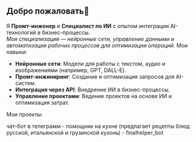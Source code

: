 ## Добро пожаловать👋
Я **Промт-инженер** и **Специалист по ИИ** с опытом интеграции AI-технологий в бизнес-процессы.  
*Моя специализация — нейронные сети, управление данными и автоматизация рабочих процессов для оптимизации операций.*
Мои навыки:
- **Нейронные сети**: Модели для работы с текстом, аудио и изображениями (например, GPT, DALL-E).
- **Промт-инжиниринг**: Создание и оптимизация запросов для AI-систем.
- **Интеграция через API**: Внедрение ИИ в бизнес-процессы.
- **Управление проектами**: Ведение проектов на основе ИИ и оптимизация затрат.

Мои проекты:

чат-бот в телеграмм - помощник на кухне (предлагает рецепты блюд русской, итальянской и грузинской кухонь) - finalhelper_bot

